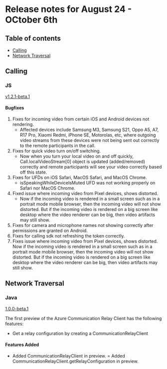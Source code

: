 # Release notes for August 24 - OCtober 6th

## Table of contents
* [Calling](#calling)
* [Network Traversal](#network-traversal)

## Calling

### JS
[v1.2.1-beta.1](https://github.com/Azure/Communication/blob/master/releasenotes/acs-javascript-calling-library-release-notes.md#v121-beta1-2021-08-26)

#### Bugfixes
1. Fixes for incoming video from certain iOS and Android devices not rendering.
    - Affected devices include Samsung M3, Samsung S21, Oppo A5, A7, R17 Pro, Xiaomi Redmi, iPhone SE, Motorolas, etc, where outgoing video streams from these devices were not being sent out correctly to the remote participants in the call. 
2. Fixes for quick video turn on/off switching.
    - Now when you turn your local video on and off quickly, Call.localVideoStream[0] object is updated (added/removed) correctly and remote participants will see your video correctly based off this state.
3. Fixes for UFDs on iOS Safari, MacOS Safari, and MacOS Chrome.
    - isSpeakingWhileDeviceIsMuted UFD was not working properly on Safari nor MacOS Chrome.
4. Fixed issue where incoming video from Pixel devices, shows distorted.
    - Now if the incoming video is rendered in a small screen such as in a portrait mode mobile browser, then the incoming video will not show distorted. But if the incoming video is rendered on a big screen like desktop where the video renderer can be big, then video artifacts may still show.
5. Fixes for camera and microphone names not showing correctly after permissions are granted on Android.
6. Fixes for calling sdk not refreshing the token correctly.
7. Fixes issue where incoming video from Pixel devices, shows distorted. Now if the incoming video is rendered in a small screen such as in a portrait mode mobile browser, then the incoming video will not show distorted. But if the incoming video is rendered on a big screen like desktop where the video renderer can be big, then video artifacts may still show.

## Network Traversal

### Java
[1.0.0-beta.1](https://github.com/Azure/azure-sdk-for-java/blob/main/sdk/communication/azure-communication-networktraversal/CHANGELOG.md#100-beta1-2021-08-30)

The first preview of the Azure Communication Relay Client has the following features:
- Get a relay configuration by creating a CommunicationRelayClient

#### Features Added
- Added CommunicationRelayClient in preview.
= Added CommunicationRelayClient.getRelayConfiguration in preview.
